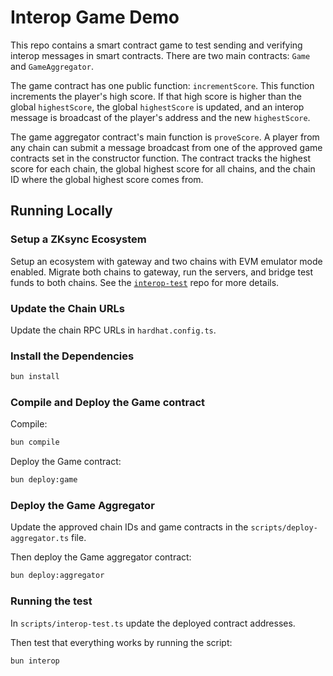 # Interop Game Demo

This repo contains a smart contract game to test sending and verifying interop messages in smart contracts.
There are two main contracts: `Game` and `GameAggregator`.

The game contract has one public function: `incrementScore`.
This function increments the player's high score.
If that high score is higher than the global `highestScore`,
the global `highestScore` is updated, and an interop message is broadcast of the player's address and the new `highestScore`.

The game aggregator contract's main function is `proveScore`.
A player from any chain can submit a message broadcast from one of the approved game contracts set in the constructor function.
The contract tracks the highest score for each chain,
the global highest score for all chains,
and the chain ID where the global highest score comes from.

## Running Locally

### Setup a ZKsync Ecosystem

Setup an ecosystem with gateway and two chains with EVM emulator mode enabled.
Migrate both chains to gateway, run the servers, and bridge test funds to both chains.
See the [`interop-test`](https://github.com/sarahschwartz/interop-test) repo for more details.

### Update the Chain URLs

Update the chain RPC URLs in `hardhat.config.ts`.

### Install the Dependencies

```bash
bun install
```

### Compile and Deploy the Game contract

Compile:

```bash
bun compile
```

Deploy the Game contract:

```bash
bun deploy:game
```

### Deploy the Game Aggregator

Update the approved chain IDs and game contracts in the `scripts/deploy-aggregator.ts` file.

Then deploy the Game aggregator contract:

```bash
bun deploy:aggregator
```

### Running the test

In `scripts/interop-test.ts` update the deployed contract addresses.

Then test that everything works by running the script:

```bash
bun interop
```
